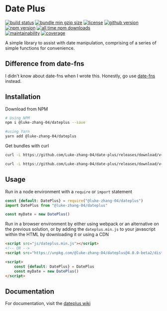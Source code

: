 # Date Plus

<p>
    <a href="https://github.com/Luke-zhang-04/date-plus/actions?query=workflow%3A%22Node.js+CI%22"><img src="https://img.shields.io/github/workflow/status/luke-zhang-04/date-plus/Node.js CI?logo=github" alt="build status"/></a>
    <a href="https://github.com/Luke-zhang-04/date-plus/blob/master/dist/iife/dateplus.min.js"><img src="https://img.badgesize.io/https:/raw.githubusercontent.com/Luke-zhang-04/date-plus/master/dist/iife/dateplus.min.js?label=iife/dateplus.min.js%20gzip&compression=gzip" alt="bundle min gzip size"></a>
    <a href="https://github.com/Luke-zhang-04/date-plus/blob/master/LICENSE"><img src="https://img.shields.io/github/license/luke-zhang-04/date-plus" alt="license"/></a>
    <a href="https://www.npmjs.com/package/@luke-zhang-04/dateplus"><img src="https://img.shields.io/github/v/release/luke-zhang-04/date-plus?include_prereleases" alt="github version"></a>
    <a href="https://www.npmjs.com/package/@luke-zhang-04/dateplus"><img src="https://img.shields.io/npm/v/@luke-zhang-04/dateplus?logo=npm" alt="npm version"/></a>
    <a href="https://www.npmjs.com/package/@luke-zhang-04/dateplus"><img src="https://img.shields.io/npm/dt/@luke-zhang-04/dateplus" alt="all time npm downloads"/></a>
    <br/>
    <a href="https://codeclimate.com/github/Luke-zhang-04/date-plus/maintainability"><img src="https://img.shields.io/codeclimate/maintainability-percentage/Luke-zhang-04/date-plus?label=Maintainability&logo=code-climate" alt="maintainability"/></a>
    <a href="https://codeclimate.com/github/Luke-zhang-04/date-plus/test_coverage"><img src="https://img.shields.io/codeclimate/coverage/Luke-zhang-04/date-plus?label=Coverage&logo=code-climate" alt="coverage"/></a>
</p>

A simple library to assist with date manipulation, comprising of a series of simple functions for convenience.

## Difference from date-fns

I didn't know about date-fns when I wrote this. Honestly, go use [date-fns](https://github.com/date-fns/date-fns) instead.

## Installation

Download from NPM

```bash
# Using NPM
npm i @luke-zhang-04/dateplus --save

#using Yarn
yarn add @luke-zhang-04/dateplus
```

Get bundles with curl

```bash
curl -L https://github.com/Luke-zhang-04/date-plus/releases/download/v<VERSION_NAME>/dateplus.bundle.min.js -O js/dateplus.bundle.min.js # Download minified file (recommended)

curl -L https://github.com/Luke-zhang-04/date-plus/releases/download/v<VERSION_NAME>/dateplus.bundle.js -O js/dateplus.bundle.js # Download not minfiied file (not recommended for production)
```

## Usage

Run in a node environment with a `require` or `import` statement

```js
const {default: DatePlus} = require("@luke-zhang-04/dateplus")
import DatePlus from "@luke-zhang-04/dateplus"

const myDate = new DatePlus()
```

Run in a browser environment by either using webpack or an alternative on the previous solution, or by adding the `dateplus.min.js` to your javascript within the HTML by downloading it or using a CDN

```html
<script src="js/dateplus.min.js"></script>
<!-- OR -->
<script src="https://unpkg.com/@luke-zhang-04/dateplus@4.0.0-beta2/dist/esm/dateplus.min.js"></script>

<script>
    const {default: DatePlus} = DatePlus
    const myDate = new DatePlus()
</script>
```

## Documentation

For documentation, visit the [dateplus wiki](https://github.com/Luke-zhang-04/date-plus/wiki)
